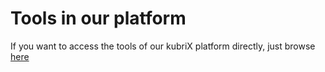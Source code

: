# Tools in our platform

If you want to access the tools of our kubriX platform directly, just browse [here](https://backstage.demo.kubrix.cloud/explore)